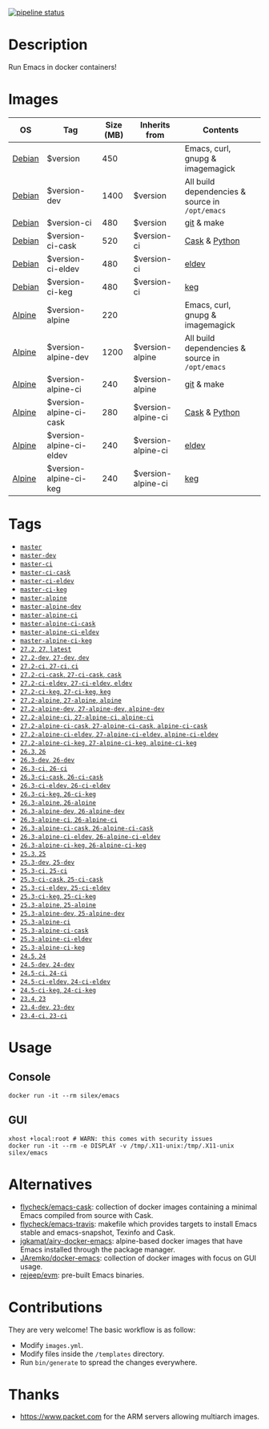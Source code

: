 [![pipeline status](https://gitlab.com/Silex777/docker-emacs/badges/master/pipeline.svg)](https://gitlab.com/Silex777/docker-emacs/-/commits/master)

# Description

Run Emacs in docker containers!

# Images

| OS                                | Tag                      | Size (MB) | Inherits from      | Contents                                                              |
|-----------------------------------|--------------------------|-----------|--------------------|-----------------------------------------------------------------------|
| [Debian](https://debian.org)      | $version                 |       450 |                    | Emacs, curl, gnupg & imagemagick                                      |
| [Debian](https://debian.org)      | $version-dev             |      1400 | $version           | All build dependencies & source in `/opt/emacs`                       |
| [Debian](https://debian.org)      | $version-ci              |       480 | $version           | [git](https://git-scm.com) & make                                     |
| [Debian](https://debian.org)      | $version-ci-cask         |       520 | $version-ci        | [Cask](https://caskreadthedocs.io) & [Python](https://www.python.org) |
| [Debian](https://debian.org)      | $version-ci-eldev        |       480 | $version-ci        | [eldev](https://github.com/doublep/eldev)                             |
| [Debian](https://debian.org)      | $version-ci-keg          |       480 | $version-ci        | [keg](https://github.com/conao3/kegel)                                |
| [Alpine](https://alpinelinux.org) | $version-alpine          |       220 |                    | Emacs, curl, gnupg & imagemagick                                      |
| [Alpine](https://alpinelinux.org) | $version-alpine-dev      |      1200 | $version-alpine    | All build dependencies & source in `/opt/emacs`                       |
| [Alpine](https://alpinelinux.org) | $version-alpine-ci       |       240 | $version-alpine    | [git](https://git-scm.com) & make                                     |
| [Alpine](https://alpinelinux.org) | $version-alpine-ci-cask  |       280 | $version-alpine-ci | [Cask](https://caskreadthedocs.io) & [Python](https://www.python.org) |
| [Alpine](https://alpinelinux.org) | $version-alpine-ci-eldev |       240 | $version-alpine-ci | [eldev](https://github.com/doublep/eldev)                             |
| [Alpine](https://alpinelinux.org) | $version-alpine-ci-keg   |       240 | $version-alpine-ci | [keg](https://github.com/conao3/kegel)                                |

# Tags

- [`master`](https://github.com/Silex/docker-emacs/blob/master/master/debian/Dockerfile)
- [`master-dev`](https://github.com/Silex/docker-emacs/blob/master/master/debian/dev/Dockerfile)
- [`master-ci`](https://github.com/Silex/docker-emacs/blob/master/master/debian/ci/Dockerfile)
- [`master-ci-cask`](https://github.com/Silex/docker-emacs/blob/master/master/debian/ci/cask/Dockerfile)
- [`master-ci-eldev`](https://github.com/Silex/docker-emacs/blob/master/master/debian/ci/eldev/Dockerfile)
- [`master-ci-keg`](https://github.com/Silex/docker-emacs/blob/master/master/debian/ci/keg/Dockerfile)
- [`master-alpine`](https://github.com/Silex/docker-emacs/blob/master/master/alpine/Dockerfile)
- [`master-alpine-dev`](https://github.com/Silex/docker-emacs/blob/master/master/alpine/dev/Dockerfile)
- [`master-alpine-ci`](https://github.com/Silex/docker-emacs/blob/master/master/alpine/ci/Dockerfile)
- [`master-alpine-ci-cask`](https://github.com/Silex/docker-emacs/blob/master/master/alpine/ci/cask/Dockerfile)
- [`master-alpine-ci-eldev`](https://github.com/Silex/docker-emacs/blob/master/master/alpine/ci/eldev/Dockerfile)
- [`master-alpine-ci-keg`](https://github.com/Silex/docker-emacs/blob/master/master/alpine/ci/keg/Dockerfile)
- [`27.2`, `27`, `latest`](https://github.com/Silex/docker-emacs/blob/master/27.2/debian/Dockerfile)
- [`27.2-dev`, `27-dev`, `dev`](https://github.com/Silex/docker-emacs/blob/master/27.2/debian/dev/Dockerfile)
- [`27.2-ci`, `27-ci`, `ci`](https://github.com/Silex/docker-emacs/blob/master/27.2/debian/ci/Dockerfile)
- [`27.2-ci-cask`, `27-ci-cask`, `cask`](https://github.com/Silex/docker-emacs/blob/master/27.2/debian/ci/cask/Dockerfile)
- [`27.2-ci-eldev`, `27-ci-eldev`, `eldev`](https://github.com/Silex/docker-emacs/blob/master/27.2/debian/ci/eldev/Dockerfile)
- [`27.2-ci-keg`, `27-ci-keg`, `keg`](https://github.com/Silex/docker-emacs/blob/master/27.2/debian/ci/keg/Dockerfile)
- [`27.2-alpine`, `27-alpine`, `alpine`](https://github.com/Silex/docker-emacs/blob/master/27.2/alpine/Dockerfile)
- [`27.2-alpine-dev`, `27-alpine-dev`, `alpine-dev`](https://github.com/Silex/docker-emacs/blob/master/27.2/alpine/dev/Dockerfile)
- [`27.2-alpine-ci`, `27-alpine-ci`, `alpine-ci`](https://github.com/Silex/docker-emacs/blob/master/27.2/alpine/ci/Dockerfile)
- [`27.2-alpine-ci-cask`, `27-alpine-ci-cask`, `alpine-ci-cask`](https://github.com/Silex/docker-emacs/blob/master/27.2/alpine/ci/cask/Dockerfile)
- [`27.2-alpine-ci-eldev`, `27-alpine-ci-eldev`, `alpine-ci-eldev`](https://github.com/Silex/docker-emacs/blob/master/27.2/alpine/ci/eldev/Dockerfile)
- [`27.2-alpine-ci-keg`, `27-alpine-ci-keg`, `alpine-ci-keg`](https://github.com/Silex/docker-emacs/blob/master/27.2/alpine/ci/keg/Dockerfile)
- [`26.3`, `26`](https://github.com/Silex/docker-emacs/blob/master/26.3/debian/Dockerfile)
- [`26.3-dev`, `26-dev`](https://github.com/Silex/docker-emacs/blob/master/26.3/debian/dev/Dockerfile)
- [`26.3-ci`, `26-ci`](https://github.com/Silex/docker-emacs/blob/master/26.3/debian/ci/Dockerfile)
- [`26.3-ci-cask`, `26-ci-cask`](https://github.com/Silex/docker-emacs/blob/master/26.3/debian/ci/cask/Dockerfile)
- [`26.3-ci-eldev`, `26-ci-eldev`](https://github.com/Silex/docker-emacs/blob/master/26.3/debian/ci/eldev/Dockerfile)
- [`26.3-ci-keg`, `26-ci-keg`](https://github.com/Silex/docker-emacs/blob/master/26.3/debian/ci/keg/Dockerfile)
- [`26.3-alpine`, `26-alpine`](https://github.com/Silex/docker-emacs/blob/master/26.3/alpine/Dockerfile)
- [`26.3-alpine-dev`, `26-alpine-dev`](https://github.com/Silex/docker-emacs/blob/master/26.3/alpine/dev/Dockerfile)
- [`26.3-alpine-ci`, `26-alpine-ci`](https://github.com/Silex/docker-emacs/blob/master/26.3/alpine/ci/Dockerfile)
- [`26.3-alpine-ci-cask`, `26-alpine-ci-cask`](https://github.com/Silex/docker-emacs/blob/master/26.3/alpine/ci/cask/Dockerfile)
- [`26.3-alpine-ci-eldev`, `26-alpine-ci-eldev`](https://github.com/Silex/docker-emacs/blob/master/26.3/alpine/ci/eldev/Dockerfile)
- [`26.3-alpine-ci-keg`, `26-alpine-ci-keg`](https://github.com/Silex/docker-emacs/blob/master/26.3/alpine/ci/keg/Dockerfile)
- [`25.3`, `25`](https://github.com/Silex/docker-emacs/blob/master/25.3/debian/Dockerfile)
- [`25.3-dev`, `25-dev`](https://github.com/Silex/docker-emacs/blob/master/25.3/debian/dev/Dockerfile)
- [`25.3-ci`, `25-ci`](https://github.com/Silex/docker-emacs/blob/master/25.3/debian/ci/Dockerfile)
- [`25.3-ci-cask`, `25-ci-cask`](https://github.com/Silex/docker-emacs/blob/master/25.3/debian/ci/cask/Dockerfile)
- [`25.3-ci-eldev`, `25-ci-eldev`](https://github.com/Silex/docker-emacs/blob/master/25.3/debian/ci/eldev/Dockerfile)
- [`25.3-ci-keg`, `25-ci-keg`](https://github.com/Silex/docker-emacs/blob/master/25.3/debian/ci/keg/Dockerfile)
- [`25.3-alpine`, `25-alpine`](https://github.com/Silex/docker-emacs/blob/master/25.3/alpine/Dockerfile)
- [`25.3-alpine-dev`, `25-alpine-dev`](https://github.com/Silex/docker-emacs/blob/master/25.3/alpine/dev/Dockerfile)
- [`25.3-alpine-ci`](https://github.com/Silex/docker-emacs/blob/master/25.3/alpine/ci/Dockerfile)
- [`25.3-alpine-ci-cask`](https://github.com/Silex/docker-emacs/blob/master/25.3/alpine/ci/cask/Dockerfile)
- [`25.3-alpine-ci-eldev`](https://github.com/Silex/docker-emacs/blob/master/25.3/alpine/ci/eldev/Dockerfile)
- [`25.3-alpine-ci-keg`](https://github.com/Silex/docker-emacs/blob/master/25.3/alpine/ci/keg/Dockerfile)
- [`24.5`, `24`](https://github.com/Silex/docker-emacs/blob/master/24.5/debian/Dockerfile)
- [`24.5-dev`, `24-dev`](https://github.com/Silex/docker-emacs/blob/master/24.5/debian/dev/Dockerfile)
- [`24.5-ci`, `24-ci`](https://github.com/Silex/docker-emacs/blob/master/24.5/debian/ci/Dockerfile)
- [`24.5-ci-eldev`, `24-ci-eldev`](https://github.com/Silex/docker-emacs/blob/master/24.5/debian/ci/eldev/Dockerfile)
- [`24.5-ci-keg`, `24-ci-keg`](https://github.com/Silex/docker-emacs/blob/master/24.5/debian/ci/keg/Dockerfile)
- [`23.4`, `23`](https://github.com/Silex/docker-emacs/blob/master/23.4/debian/Dockerfile)
- [`23.4-dev`, `23-dev`](https://github.com/Silex/docker-emacs/blob/master/23.4/debian/Dockerfile)
- [`23.4-ci`, `23-ci`](https://github.com/Silex/docker-emacs/blob/master/23.4/debian/Dockerfile)

# Usage

## Console

``` shell
docker run -it --rm silex/emacs
```

## GUI

``` shell
xhost +local:root # WARN: this comes with security issues
docker run -it --rm -e DISPLAY -v /tmp/.X11-unix:/tmp/.X11-unix silex/emacs
```

# Alternatives

- [flycheck/emacs-cask](https://hub.docker.com/r/flycheck/emacs-cask): collection of docker images containing a
  minimal Emacs compiled from source with Cask.
- [flycheck/emacs-travis](https://github.com/flycheck/emacs-travis): makefile which provides targets to
  install Emacs stable and emacs-snapshot, Texinfo and Cask.
- [jgkamat/airy-docker-emacs](https://github.com/jgkamat/airy-docker-emacs): alpine-based docker images that have
  Emacs installed through the package manager.
- [JAremko/docker-emacs](https://github.com/JAremko/docker-emacs): collection of docker images with focus on GUI usage.
- [rejeep/evm](https://github.com/rejeep/evm): pre-built Emacs binaries.

# Contributions

They are very welcome! The basic workflow is as follow:

- Modify `images.yml`.
- Modify files inside the `/templates` directory.
- Run `bin/generate` to spread the changes everywhere.

# Thanks

- https://www.packet.com for the ARM servers allowing multiarch images.
